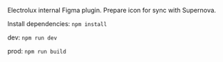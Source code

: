 Electrolux internal Figma plugin. Prepare icon for sync with Supernova.

Install dependencies:
`npm install`

dev:
`npm run dev`

prod:
`npm run build`

